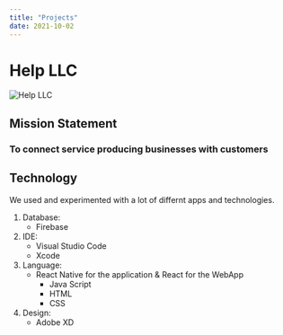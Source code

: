 ```yaml
---
title: "Projects"
date: 2021-10-02
---
```


# Help LLC

![Help LLC](https://user-images.githubusercontent.com/47620535/135741110-f3a01bf7-6884-4f48-806b-5188b04410db.png)

## Mission Statement 

### To connect service producing businesses with customers

## Technology 

We used and experimented with a lot of differnt apps and technologies.
1. Database:
   - Firebase
2. IDE:
   - Visual Studio Code 
   - Xcode
3. Language:
   - React Native for the application & React for the WebApp
     - Java Script
     - HTML 
     - CSS
4. Design: 
   - Adobe XD


